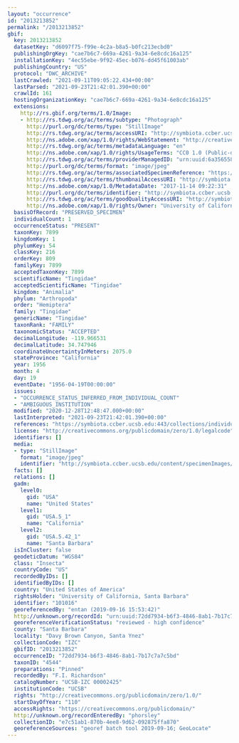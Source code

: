 ```yaml
---
layout: "occurrence"
id: "2013213852"
permalink: "/2013213852"
gbif:
  key: 2013213852
  datasetKey: "d6097f75-f99e-4c2a-b8a5-b0fc213ecbd0"
  publishingOrgKey: "cae7b6c7-669a-4261-9a34-6e8cdc16a125"
  installationKey: "4ec55ebe-9f92-45ec-b076-dd45f61003ab"
  publishingCountry: "US"
  protocol: "DWC_ARCHIVE"
  lastCrawled: "2021-09-11T09:05:22.434+00:00"
  lastParsed: "2021-09-23T21:42:01.390+00:00"
  crawlId: 161
  hostingOrganizationKey: "cae7b6c7-669a-4261-9a34-6e8cdc16a125"
  extensions:
    http://rs.gbif.org/terms/1.0/Image:
    - http://rs.tdwg.org/ac/terms/subtype: "Photograph"
      http://purl.org/dc/terms/type: "StillImage"
      http://rs.tdwg.org/ac/terms/accessURI: "http://symbiota.ccber.ucsb.edu/content/specimenImages/UCSB_IZC/UCSB-IZC00002/UCSB-IZC_00002425.jpg"
      http://ns.adobe.com/xap/1.0/rights/WebStatement: "http://creativecommons.org/publicdomain/zero/1.0/"
      http://rs.tdwg.org/ac/terms/metadataLanguage: "en"
      http://ns.adobe.com/xap/1.0/rights/UsageTerms: "CC0 1.0 (Public-domain)"
      http://rs.tdwg.org/ac/terms/providerManagedID: "urn:uuid:6a356558-8087-4fbb-b120-aea210496845"
      http://purl.org/dc/terms/format: "image/jpeg"
      http://rs.tdwg.org/ac/terms/associatedSpecimenReference: "https://symbiota.ccber.ucsb.edu:443/collections/individual/index.php?occid=101016"
      http://rs.tdwg.org/ac/terms/thumbnailAccessURI: "http://symbiota.ccber.ucsb.edu/content/specimenImages/UCSB_IZC/UCSB-IZC00002/UCSB-IZC_00002425_tn.jpg"
      http://ns.adobe.com/xap/1.0/MetadataDate: "2017-11-14 09:22:31"
      http://purl.org/dc/terms/identifier: "http://symbiota.ccber.ucsb.edu/content/specimenImages/UCSB_IZC/UCSB-IZC00002/UCSB-IZC_00002425.jpg"
      http://rs.tdwg.org/ac/terms/goodQualityAccessURI: "http://symbiota.ccber.ucsb.edu/content/specimenImages/UCSB_IZC/UCSB-IZC00002/UCSB-IZC_00002425.jpg"
      http://ns.adobe.com/xap/1.0/rights/Owner: "University of California, Santa Barbara"
  basisOfRecord: "PRESERVED_SPECIMEN"
  individualCount: 1
  occurrenceStatus: "PRESENT"
  taxonKey: 7899
  kingdomKey: 1
  phylumKey: 54
  classKey: 216
  orderKey: 809
  familyKey: 7899
  acceptedTaxonKey: 7899
  scientificName: "Tingidae"
  acceptedScientificName: "Tingidae"
  kingdom: "Animalia"
  phylum: "Arthropoda"
  order: "Hemiptera"
  family: "Tingidae"
  genericName: "Tingidae"
  taxonRank: "FAMILY"
  taxonomicStatus: "ACCEPTED"
  decimalLongitude: -119.966531
  decimalLatitude: 34.747946
  coordinateUncertaintyInMeters: 2075.0
  stateProvince: "California"
  year: 1956
  month: 4
  day: 19
  eventDate: "1956-04-19T00:00:00"
  issues:
  - "OCCURRENCE_STATUS_INFERRED_FROM_INDIVIDUAL_COUNT"
  - "AMBIGUOUS_INSTITUTION"
  modified: "2020-12-28T12:48:47.000+00:00"
  lastInterpreted: "2021-09-23T21:42:01.390+00:00"
  references: "https://symbiota.ccber.ucsb.edu:443/collections/individual/index.php?occid=101016"
  license: "http://creativecommons.org/publicdomain/zero/1.0/legalcode"
  identifiers: []
  media:
  - type: "StillImage"
    format: "image/jpeg"
    identifier: "http://symbiota.ccber.ucsb.edu/content/specimenImages/UCSB_IZC/UCSB-IZC00002/UCSB-IZC_00002425.jpg"
  facts: []
  relations: []
  gadm:
    level0:
      gid: "USA"
      name: "United States"
    level1:
      gid: "USA.5_1"
      name: "California"
    level2:
      gid: "USA.5.42_1"
      name: "Santa Barbara"
  isInCluster: false
  geodeticDatum: "WGS84"
  class: "Insecta"
  countryCode: "US"
  recordedByIDs: []
  identifiedByIDs: []
  country: "United States of America"
  rightsHolder: "University of California, Santa Barbara"
  identifier: "101016"
  georeferencedBy: "entan (2019-09-16 15:53:42)"
  http://unknown.org/recordId: "urn:uuid:72dd7934-b6f3-4846-8ab1-7b17c7a7c5bd"
  georeferenceVerificationStatus: "reviewed - high confidence"
  county: "Santa Barbara"
  locality: "Davy Brown Canyon, Santa Ynez"
  collectionCode: "IZC"
  gbifID: "2013213852"
  occurrenceID: "72dd7934-b6f3-4846-8ab1-7b17c7a7c5bd"
  taxonID: "4544"
  preparations: "Pinned"
  recordedBy: "F.I. Richardson"
  catalogNumber: "UCSB-IZC 00002425"
  institutionCode: "UCSB"
  rights: "http://creativecommons.org/publicdomain/zero/1.0/"
  startDayOfYear: "110"
  accessRights: "https://creativecommons.org/publicdomain/"
  http://unknown.org/recordEnteredBy: "phorsley"
  collectionID: "e7c51ab1-870b-4ee8-9d62-092875ffa870"
  georeferenceSources: "georef batch tool 2019-09-16; GeoLocate"
---
```

